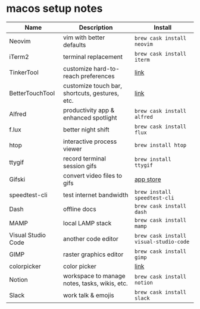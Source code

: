 # macos setup notes

| Name               | Description                                    | Install                                             |
| ------------------ | ---------------------------------------------- | --------------------------------------------------- |
| Neovim             | vim with better defaults                       | `brew cask install neovim`                          |
| iTerm2             | terminal replacement                           | `brew cask install iterm`                           |
| TinkerTool         | customize hard-to-reach preferences            | [link](https://www.bresink.com/osx/TinkerTool.html) |
| BetterTouchTool    | customize touch bar, shortcuts, gestures, etc. | [link](https://folivora.ai/)                        |
| Alfred             | productivity app & enhanced spotlight          | `brew cask install alfred`                          |
| f.lux              | better night shift                             | `brew cask install flux`                            |
| htop               | interactive process viewer                     | `brew install htop`                                 |
| ttygif             | record terminal session gifs                   | `brew install ttygif`                               |
| Gifski             | convert video files to gifs                    | [app store](https://github.com/sindresorhus/Gifski) |
| speedtest-cli      | test internet bandwidth                        | `brew install speedtest-cli`                        |
| Dash               | offline docs                                   | `brew cask install dash`                            |
| MAMP               | local LAMP stack                               | `brew cask install mamp`                            |
| Visual Studio Code | another code editor                            | `brew cask install visual-studio-code`              |
| GIMP               | raster graphics editor                         | `brew cask install gimp`                            |
| colorpicker        | color picker                                   | [link](https://github.com/Toinane/colorpicker)      |
| Notion             | workspace to manage notes, tasks, wikis, etc.  | `brew cask install notion`                          |
| Slack              | work talk & emojis                             | `brew cask install slack`                           |
